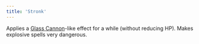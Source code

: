 ```yaml
---
title: 'Stronk'
---
```


Applies a [Glass Cannon](https://noita.wiki.gg/wiki/Glass_Cannon)-like effect for a while (without reducing HP). Makes explosive spells very dangerous.
